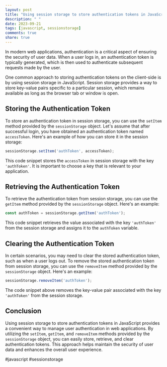 ```yaml
---
layout: post
title: "Using session storage to store authentication tokens in JavaScript"
description: " "
date: 2023-09-21
tags: [javascript, sessionstorage]
comments: true
share: true
---
```


In modern web applications, authentication is a critical aspect of ensuring the security of user data. When a user logs in, an authentication token is typically generated, which is then used to authenticate subsequent requests made by the user.

One common approach to storing authentication tokens on the client-side is by using session storage in JavaScript. Session storage provides a way to store key-value pairs specific to a particular session, which remains available as long as the browser tab or window is open.

## Storing the Authentication Token

To store an authentication token in session storage, you can use the `setItem` method provided by the `sessionStorage` object. Let's assume that after successful login, you have obtained an authentication token named `accessToken`. Here's an example of how you can store it in the session storage:

```javascript
sessionStorage.setItem('authToken', accessToken);
```

This code snippet stores the `accessToken` in session storage with the key `'authToken'`. It is important to choose a key that is relevant to your application.

## Retrieving the Authentication Token

To retrieve the authentication token from session storage, you can use the `getItem` method provided by the `sessionStorage` object. Here's an example:

```javascript
const authToken = sessionStorage.getItem('authToken');
```

This code snippet retrieves the value associated with the key `'authToken'` from the session storage and assigns it to the `authToken` variable.

## Clearing the Authentication Token

In certain scenarios, you may need to clear the stored authentication token, such as when a user logs out. To remove the stored authentication token from session storage, you can use the `removeItem` method provided by the `sessionStorage` object. Here's an example:

```javascript
sessionStorage.removeItem('authToken');
```

The code snippet above removes the key-value pair associated with the key `'authToken'` from the session storage.

## Conclusion

Using session storage to store authentication tokens in JavaScript provides a convenient way to manage user authentication in web applications. By utilizing the `setItem`, `getItem`, and `removeItem` methods provided by the `sessionStorage` object, you can easily store, retrieve, and clear authentication tokens. This approach helps maintain the security of user data and enhances the overall user experience.

#javascript #sessionstorage
